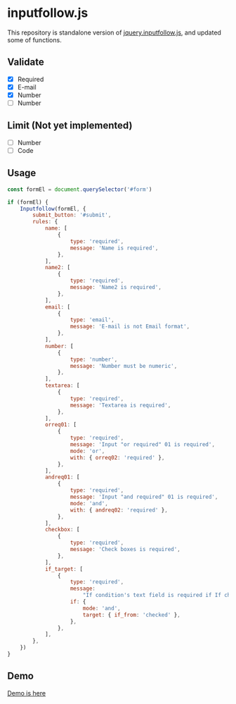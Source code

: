 # inputfollow.js

This repository is standalone version of [jquery.inputfollow.js](https://github.com/sushat4692/jquery.inputfollow.js), and updated some of functions.

## Validate

- [x] Required
- [x] E-mail
- [x] Number
- [ ] Number

## Limit (Not yet implemented)

- [ ] Number
- [ ] Code

## Usage

```js
const formEl = document.querySelector('#form')

if (formEl) {
    Inputfollow(formEl, {
        submit_button: '#submit',
        rules: {
            name: [
                {
                    type: 'required',
                    message: 'Name is required',
                },
            ],
            name2: [
                {
                    type: 'required',
                    message: 'Name2 is required',
                },
            ],
            email: [
                {
                    type: 'email',
                    message: 'E-mail is not Email format',
                },
            ],
            number: [
                {
                    type: 'number',
                    message: 'Number must be numeric',
                },
            ],
            textarea: [
                {
                    type: 'required',
                    message: 'Textarea is required',
                },
            ],
            orreq01: [
                {
                    type: 'required',
                    message: 'Input "or required" 01 is required',
                    mode: 'or',
                    with: { orreq02: 'required' },
                },
            ],
            andreq01: [
                {
                    type: 'required',
                    message: 'Input "and required" 01 is required',
                    mode: 'and',
                    with: { andreq02: 'required' },
                },
            ],
            checkbox: [
                {
                    type: 'required',
                    message: 'Check boxes is required',
                },
            ],
            if_target: [
                {
                    type: 'required',
                    message:
                        "If condition's text field is required if If check this is checked",
                    if: {
                        mode: 'and',
                        target: { if_from: 'checked' },
                    },
                },
            ],
        },
    })
}
```

## Demo

[Demo is here](https://sushat4692.github.io/inputfollow.js/)